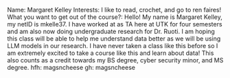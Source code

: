 Name: Margaret Kelley
Interests: I like to read, crochet, and go to ren faires!
What you want to get out of the course?: Hello! My name is Margaret Kelley, my netID is mkelle37. I have worked at as TA here at UTK for four semesters and am also now doing undergraduate research for Dr. Ruoti. I am hoping this class will be able to help me understand data better as we will be using LLM models in our research. I have never taken a class like this before so I am extremely excited to take a course like this and learn about data! This also counts as a credit towards my BS degree, cyber security minor, and MS degree.
hfh: magsncheese
gh: magsncheese
